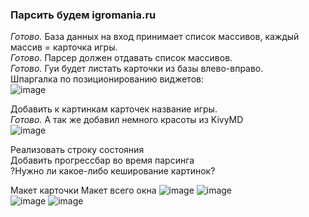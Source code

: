 ### Парсить будем igromania.ru<br/> ###

*Готово.* База данных на вход принимает список массивов, каждый массив = карточка игры.<br/>
*Готово.* Парсер должен отдавать список массивов.<br/>
*Готово.* Гуи будет листать карточки из базы влево-вправо.<br/>
Шпаргалка по позиционированию виджетов:<br/>
![image](https://user-images.githubusercontent.com/18138614/163334561-0e7358e9-998d-49c2-a858-d5d8c951c0be.png)

Добавить к картинкам карточек название игры.<br/>
*Готово.* А так же добавил немного красоты из KivyMD<br/>
![image](https://user-images.githubusercontent.com/18138614/163384464-4879e773-9939-483d-af0c-2d3a07d4147b.png)

Реализовать строку состояния<br/>
Добавить прогрессбар во время парсинга<br/>
?Нужно ли какое-либо кеширование картинок?

Макет карточки                Макет всего окна
![image](https://user-images.githubusercontent.com/18138614/163538127-803e4af1-81cd-4162-a702-5d3b68a54b9e.png)
![image](https://user-images.githubusercontent.com/18138614/163540087-44a6b75b-c30d-4f9a-95d6-946546d8f4ba.png)
<br/>
![image](https://user-images.githubusercontent.com/18138614/163553974-39cb4288-e457-4bc4-b7c3-aeeb0a57cc81.png)
![image](https://user-images.githubusercontent.com/18138614/163554010-9adb3f42-d96d-434e-9ebe-3b03ba41c832.png)
<br/>
